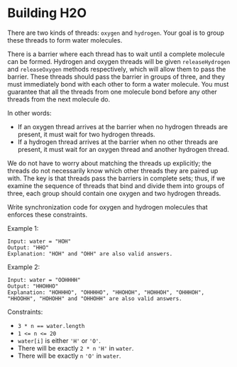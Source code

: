 # Building H2O

There are two kinds of threads: `oxygen` and `hydrogen`. Your goal is to group these threads to form water molecules.

There is a barrier where each thread has to wait until a complete molecule can be formed. Hydrogen and oxygen threads will be given `releaseHydrogen` and `releaseOxygen` methods respectively, which will allow them to pass the barrier. These threads should pass the barrier in groups of three, and they must immediately bond with each other to form a water molecule. You must guarantee that all the threads from one molecule bond before any other threads from the next molecule do.

In other words:

- If an oxygen thread arrives at the barrier when no hydrogen threads are present, it must wait for two hydrogen threads.
- If a hydrogen thread arrives at the barrier when no other threads are present, it must wait for an oxygen thread and another hydrogen thread.

We do not have to worry about matching the threads up explicitly; the threads do not necessarily know which other threads they are paired up with. The key is that threads pass the barriers in complete sets; thus, if we examine the sequence of threads that bind and divide them into groups of three, each group should contain one oxygen and two hydrogen threads.

Write synchronization code for oxygen and hydrogen molecules that enforces these constraints.

Example 1:

```
Input: water = "HOH"
Output: "HHO"
Explanation: "HOH" and "OHH" are also valid answers.
```

Example 2:

```
Input: water = "OOHHHH"
Output: "HHOHHO"
Explanation: "HOHHHO", "OHHHHO", "HHOHOH", "HOHHOH", "OHHHOH", "HHOOHH", "HOHOHH" and "OHHOHH" are also valid answers.
```

Constraints:

- `3 * n == water.length`
- `1 <= n <= 20`
- `water[i]` is either `'H'` or `'O'`.
- There will be exactly `2 * n` `'H'` in `water`.
- There will be exactly `n` `'O'` in `water`.